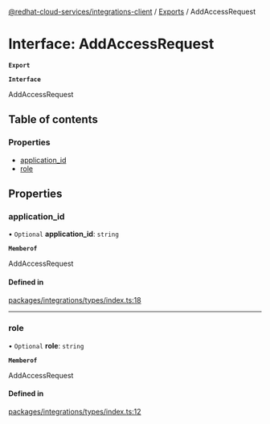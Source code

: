 [@redhat-cloud-services/integrations-client](../README.md) / [Exports](../modules.md) / AddAccessRequest

# Interface: AddAccessRequest

**`Export`**

**`Interface`**

AddAccessRequest

## Table of contents

### Properties

- [application\_id](AddAccessRequest.md#application_id)
- [role](AddAccessRequest.md#role)

## Properties

### application\_id

• `Optional` **application\_id**: `string`

**`Memberof`**

AddAccessRequest

#### Defined in

[packages/integrations/types/index.ts:18](https://github.com/mkholjuraev/javascript-clients/blob/master/packages/integrations/types/index.ts#L18)

___

### role

• `Optional` **role**: `string`

**`Memberof`**

AddAccessRequest

#### Defined in

[packages/integrations/types/index.ts:12](https://github.com/mkholjuraev/javascript-clients/blob/master/packages/integrations/types/index.ts#L12)
